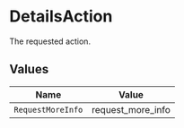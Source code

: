 # DetailsAction

The requested action.


## Values

| Name              | Value             |
| ----------------- | ----------------- |
| `RequestMoreInfo` | request_more_info |